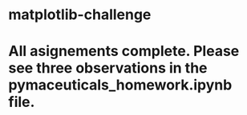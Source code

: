 # matplotlib-challenge

# All asignements complete. Please see three observations in the pymaceuticals_homework.ipynb file.
